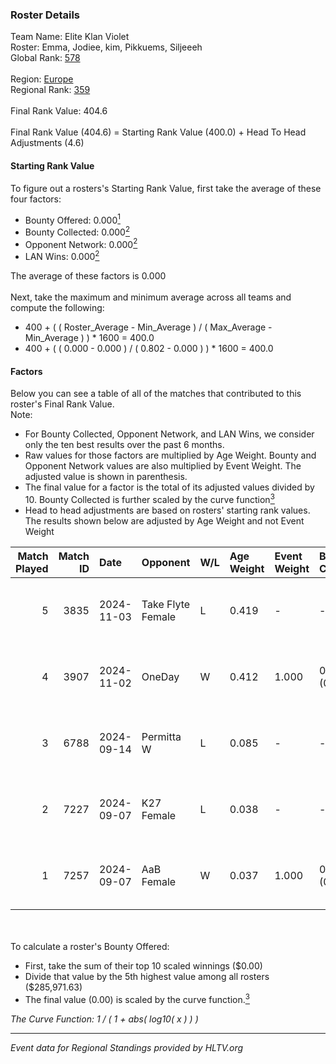### Roster Details<br />
Team Name: Elite Klan Violet<br />
Roster: Emma, Jodiee, kim, Pikkuems, Siljeeeh<br />
Global Rank: [578](../../standings_global_2025_02_28.md)<br />
<br />
Region: [Europe]( ../../standings_europe_2025_02_28.md)<br />
Regional Rank: [359]( ../../standings_europe_2025_02_28.md)<br />
<br />
Final Rank Value:  404.6<br />
<br />
Final Rank Value (404.6) = Starting Rank Value (400.0) + Head To Head Adjustments (4.6)<br />

#### Starting Rank Value<br />
To figure out a rosters's Starting Rank Value, first take the average of these four factors:<br />
- Bounty Offered: 0.000[<sup>1</sup>](#table2)
- Bounty Collected: 0.000[<sup>2</sup>](#table1)
- Opponent Network: 0.000[<sup>2</sup>](#table1)
- LAN Wins: 0.000[<sup>2</sup>](#table1)

The average of these factors is 0.000<br />
<br />
Next, take the maximum and minimum average across all teams and compute the following:<br />
- 400 + ( ( Roster_Average - Min_Average ) / ( Max_Average - Min_Average ) ) * 1600 = 400.0
- 400 + ( ( 0.000 - 0.000 ) / ( 0.802 - 0.000 ) ) * 1600 = 400.0


#### Factors<br />
Below you can see a table of all of the matches that contributed to this roster's Final Rank Value.<br />
Note:<br />

- For Bounty Collected, Opponent Network, and LAN Wins, we consider only the ten best results over the past 6 months.
- Raw values for those factors are multiplied by Age Weight. Bounty and Opponent Network values are also multiplied by Event Weight. The adjusted value is shown in parenthesis.
- The final value for a factor is the total of its adjusted values divided by 10. Bounty Collected is further scaled by the curve function[<sup>3</sup>](#curveFunction)
- Head to head adjustments are based on rosters' starting rank values. The results shown below are adjusted by Age Weight and not Event Weight
<span id="table1"></span><br />


| Match Played | Match ID | Date       | Opponent          | W/L | Age Weight | Event Weight | Bounty Collected | Opponent Network | LAN Wins  | H2H Adj. | Roster                                |
| -: | -: | :- | :- | :- | :- | :- | :- | :- | :- | -: | :- |
|            5 |     3835 | 2024-11-03 | Take Flyte Female | L   | 0.419      | -            | -                | -                | -         |    -1.83 | Emma, Jodiee, kim, Pikkuems, Siljeeeh |
|            4 |     3907 | 2024-11-02 | OneDay            | W   | 0.412      | 1.000        | 0.000 (0.000)    | 0.000 (0.000)    | 0 (0.000) |     6.45 | Emma, Jodiee, kim, Pikkuems, Siljeeeh |
|            3 |     6788 | 2024-09-14 | Permitta W        | L   | 0.085      | -            | -                | -                | -         |    -0.44 | Emma, Jodiee, kim, Pikkuems, Siljeeeh |
|            2 |     7227 | 2024-09-07 | K27 Female        | L   | 0.038      | -            | -                | -                | -         |    -0.16 | Emma, Jodiee, kim, Pikkuems, Siljeeeh |
|            1 |     7257 | 2024-09-07 | AaB Female        | W   | 0.037      | 1.000        | 0.000 (0.000)    | 0.000 (0.000)    | 0 (0.000) |     0.59 | Emma, Jodiee, kim, Pikkuems, Siljeeeh |

<br />
<span id="table2"></span><br />
To calculate a roster's Bounty Offered:<br />

- First, take the sum of their top 10 scaled winnings ($0.00)
- Divide that value by the 5th highest value among all rosters ($285,971.63)
- The final value (0.00) is scaled by the curve function.[<sup>3</sup>](#curveFunction)

<span id="curveFunction"></span>_The Curve Function: 1 / ( 1 + abs( log10( x ) ) )_<br />

---
_Event data for Regional Standings provided by HLTV.org_<br />

